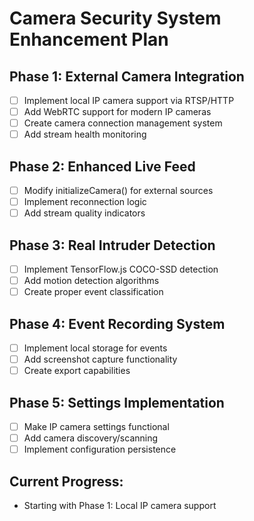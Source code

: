 # Camera Security System Enhancement Plan

## Phase 1: External Camera Integration
- [ ] Implement local IP camera support via RTSP/HTTP
- [ ] Add WebRTC support for modern IP cameras
- [ ] Create camera connection management system
- [ ] Add stream health monitoring

## Phase 2: Enhanced Live Feed
- [ ] Modify initializeCamera() for external sources
- [ ] Implement reconnection logic
- [ ] Add stream quality indicators

## Phase 3: Real Intruder Detection
- [ ] Implement TensorFlow.js COCO-SSD detection
- [ ] Add motion detection algorithms
- [ ] Create proper event classification

## Phase 4: Event Recording System
- [ ] Implement local storage for events
- [ ] Add screenshot capture functionality
- [ ] Create export capabilities

## Phase 5: Settings Implementation
- [ ] Make IP camera settings functional
- [ ] Add camera discovery/scanning
- [ ] Implement configuration persistence

## Current Progress:
- Starting with Phase 1: Local IP camera support
